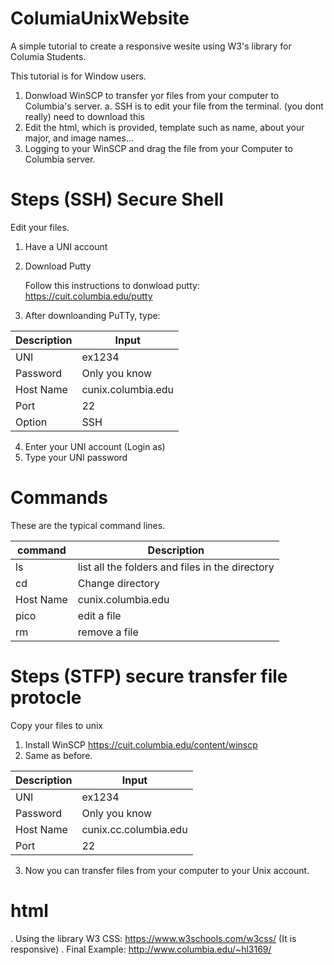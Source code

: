 # ColumiaUnixWebsite
A simple tutorial to create a responsive wesite using W3's library for Columia Students. 

This tutorial is for Window users. 
1. Donwload WinSCP to transfer yor files from your computer to Columbia's server. 
a. SSH is to edit your file from the terminal. (you dont really) need to download this
2. Edit the html, which is provided, template such as name, about your major, and image names...
3. Logging to your WinSCP and drag the file from your Computer to Columbia server. 

# Steps (SSH) Secure Shell
Edit your files. 
1. Have a UNI account 
2. Download Putty 

    Follow this instructions to donwload putty: https://cuit.columbia.edu/putty
3. After downloanding PuTTy, type:

Description | Input
------------ | -------------
UNI | ex1234
Password | Only you know
Host Name | cunix.columbia.edu
Port | 22
Option | SSH

    
4. Enter your UNI account (Login as)
5. Type your UNI password

# Commands
These are the typical command lines.

command | Description
------------ | -------------
ls | list all the folders and files in the directory
cd | Change directory 
Host Name | cunix.columbia.edu
pico | edit a file
rm | remove a file

# Steps (STFP) secure transfer file protocle
Copy your files to unix
1. Install WinSCP
    https://cuit.columbia.edu/content/winscp
2. Same as before. 

Description | Input
------------ | -------------
UNI | ex1234
Password | Only you know
Host Name | cunix.cc.columbia.edu
Port | 22

3. Now you can transfer files from your computer to your Unix account. 

# html
. Using the library W3 CSS: https://www.w3schools.com/w3css/ (It is responsive)
. Final Example: http://www.columbia.edu/~hl3169/
